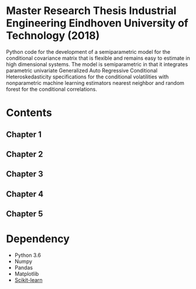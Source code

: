 
# Master Research Thesis Industrial Engineering Eindhoven University of Technology (2018) 

Python code for the development of a semiparametric model for the conditional covariance matrix that is flexible and remains easy to estimate in high dimensional systems. The model is semiparametric in that it integrates parametric univariate Generalized Auto Regressive Conditional Heteroskedasticity specifications for the conditional volatilities with nonparametric machine learning estimators nearest neighbor and random forest for the conditional correlations.

# Contents

## Chapter 1

## Chapter 2

## Chapter 3

## Chapter 4

## Chapter 5

# Dependency

* Python 3.6
* Numpy
* Pandas
* Matplotlib
* [Scikit-learn](http://scikit-learn.org/stable/)


